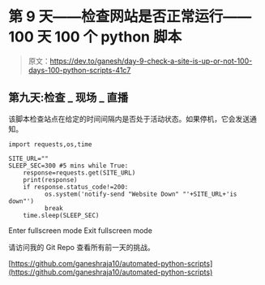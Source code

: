 # 第 9 天——检查网站是否正常运行——100 天 100 个 python 脚本

> 原文：<https://dev.to/ganesh/day-9-check-a-site-is-up-or-not-100-days-100-python-scripts-41c7>

## 第九天:检查 _ 现场 _ 直播

该脚本检查站点在给定的时间间隔内是否处于活动状态。如果停机，它会发送通知。

```
import requests,os,time

SITE_URL=""
SLEEP_SEC=300 #5 mins while True:
    response=requests.get(SITE_URL)
    print(response)
    if response.status_code!=200:
          os.system('notify-send "Website Down" "'+SITE_URL+'is down"')
          break
    time.sleep(SLEEP_SEC) 
```

Enter fullscreen mode Exit fullscreen mode

请访问我的 Git Repo 查看所有前一天的挑战。

[https://github.com/ganeshraja10/automated-python-scripts](https://github.com/ganeshraja10/automated-python-scripts)